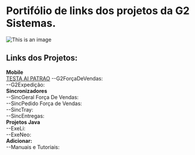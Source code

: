 # Portifólio de links dos projetos da G2 Sistemas.
![This is an image](http://cloud47.p80.com.br:8080/g2mob/resources/img/g2-logo.png)

## Links dos Projetos:<br/>
**Mobile**<br/>
<a href="https://www.youtube.com/watch?v=iOQz2r6ZtR4"></a>
<a href="https://github.com/G2SistemasMobile/AgoraVai/archive/refs/heads/main.zip">TESTA AI PATRAO</a>
--G2ForçaDeVendas:<br/>
--G2Expedição:<br/>
**Sincronizadores**<br/>
--SincGeral Força De Vendas:<br/>
--SincPedido Força de Vendas:<br/>
--SincTray:<br/>
--SincEntregas:<br/>
**Projetos Java**<br/>
--ExeLi:<br/>
--ExeNeo:<br/>
**Adicionar:**<br/>
--Manuais e Tutoriais:<br/>

